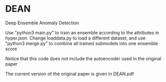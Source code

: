 # DEAN
Deep Ensemble Anomaly Detection


Use "python3 main.py" to train an ensemble according to the attributes in hyper.json.
Change loaddata.py to load a different dataset, and use "python3 merge.py" to combine all trained submodels into one ensemble score

Notice that this code does not include the autoencoder used in the original paper

The current version of the original paper is given in DEAN.pdf
